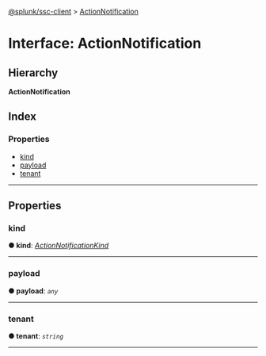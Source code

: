 [@splunk/ssc-client](../README.md) > [ActionNotification](../interfaces/actionnotification.md)

# Interface: ActionNotification

## Hierarchy

**ActionNotification**

## Index

### Properties

* [kind](actionnotification.md#kind)
* [payload](actionnotification.md#payload)
* [tenant](actionnotification.md#tenant)

---

## Properties

<a id="kind"></a>

###  kind

**● kind**: *[ActionNotificationKind](../enums/actionnotificationkind.md)*

___
<a id="payload"></a>

###  payload

**● payload**: *`any`*

___
<a id="tenant"></a>

###  tenant

**● tenant**: *`string`*

___

